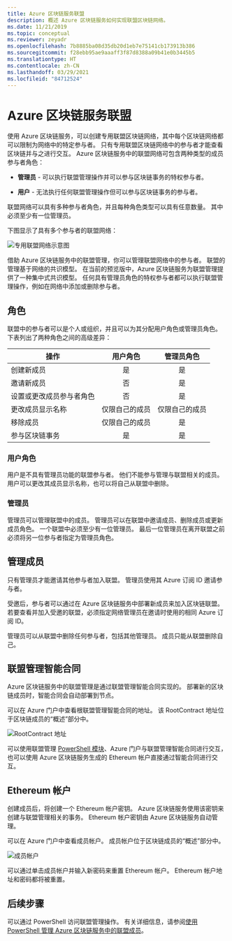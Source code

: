 ```yaml
---
title: Azure 区块链服务联盟
description: 概述 Azure 区块链服务如何实现联盟区块链网络。
ms.date: 11/21/2019
ms.topic: conceptual
ms.reviewer: zeyadr
ms.openlocfilehash: 7b8885ba08d35db20d1eb7e75141cb173913b386
ms.sourcegitcommit: f28ebb95ae9aaaff3f87d8388a09b41e0b3445b5
ms.translationtype: HT
ms.contentlocale: zh-CN
ms.lasthandoff: 03/29/2021
ms.locfileid: "84712524"
---
```

# <a name="azure-blockchain-service-consortium"></a>Azure 区块链服务联盟

使用 Azure 区块链服务，可以创建专用联盟区块链网络，其中每个区块链网络都可以限制为网络中的特定参与者。 只有专用联盟区块链网络中的参与者才能查看区块链并与之进行交互。 Azure 区块链服务中的联盟网络可包含两种类型的成员参与者角色：

* **管理员** - 可以执行联盟管理操作并可以参与区块链事务的特权参与者。

* **用户** - 无法执行任何联盟管理操作但可以参与区块链事务的参与者。

联盟网络可以具有多种参与者角色，并且每种角色类型可以具有任意数量。 其中必须至少有一位管理员。

下图显示了具有多个参与者的联盟网络：

![专用联盟网络示意图](./media/consortium/network-diagram.png)

借助 Azure 区块链服务中的联盟管理，你可以管理联盟网络中的参与者。 联盟的管理基于网络的共识模型。 在当前的预览版中，Azure 区块链服务为联盟管理提供了一种集中式共识模型。 任何具有管理员角色的特权参与者都可以执行联盟管理操作，例如在网络中添加或删除参与者。

## <a name="roles"></a>角色

联盟中的参与者可以是个人或组织，并且可以为其分配用户角色或管理员角色。 下表列出了两种角色之间的高级差异：

| 操作 | 用户角色 | 管理员角色
|--------|:----:|:------------:|
| 创建新成员 | 是 | 是 |
| 邀请新成员 | 否 | 是 |
| 设置或更改成员参与者角色 | 否 | 是 |
| 更改成员显示名称 | 仅限自己的成员 | 仅限自己的成员 |
| 移除成员 | 仅限自己的成员 | 是 |
| 参与区块链事务 | 是 | 是 |

### <a name="user-role"></a>用户角色

用户是不具有管理员功能的联盟参与者。 他们不能参与管理与联盟相关的成员。 用户可以更改其成员显示名称，也可以将自己从联盟中删除。

### <a name="administrator"></a>管理员

管理员可以管理联盟中的成员。 管理员可以在联盟中邀请成员、删除成员或更新成员角色。
一个联盟中必须至少有一位管理员。 最后一位管理员在离开联盟之前必须将另一位参与者指定为管理员角色。

## <a name="managing-members"></a>管理成员

只有管理员才能邀请其他参与者加入联盟。 管理员使用其 Azure 订阅 ID 邀请参与者。

受邀后，参与者可以通过在 Azure 区块链服务中部署新成员来加入区块链联盟。 若要查看并加入受邀的联盟，必须指定网络管理员在邀请时使用的相同 Azure 订阅 ID。

管理员可以从联盟中删除任何参与者，包括其他管理员。 成员只能从联盟删除自己。

## <a name="consortium-management-smart-contract"></a>联盟管理智能合同

Azure 区块链服务中的联盟管理是通过联盟管理智能合同实现的。 部署新的区块链成员时，智能合同会自动部署到节点。

可以在 Azure 门户中查看根联盟管理智能合同的地址。 该 RootContract 地址位于区块链成员的“概述”部分中。

![RootContract 地址](./media/consortium/rootcontract-address.png)

可以使用联盟管理 [PowerShell 模块](manage-consortium-powershell.md)、Azure 门户与联盟管理智能合同进行交互，也可以使用 Azure 区块链服务生成的 Ethereum 帐户直接通过智能合同进行交互。

## <a name="ethereum-account"></a>Ethereum 帐户

创建成员后，将创建一个 Ethereum 帐户密钥。 Azure 区块链服务使用该密钥来创建与联盟管理相关的事务。 Ethereum 帐户密钥由 Azure 区块链服务自动管理。

可以在 Azure 门户中查看成员帐户。 成员帐户位于区块链成员的“概述”部分中。

![成员帐户](./media/consortium/member-account.png)

可以通过单击成员帐户并输入新密码来重置 Ethereum 帐户。 Ethereum 帐户地址和密码都将被重置。  

## <a name="next-steps"></a>后续步骤

可以通过 PowerShell 访问联盟管理操作。 有关详细信息，请参阅[使用 PowerShell 管理 Azure 区块链服务中的联盟成员](manage-consortium-powershell.md)。
